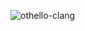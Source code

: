 ![othello-clang](https://user-images.githubusercontent.com/77281841/146644135-d2834950-fb4c-4ee6-af0d-278ab222eb29.gif)
